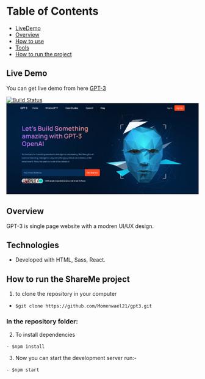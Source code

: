 # Table of Contents

- [LiveDemo](#live-demo)
- [Overview](#overview)
- [How to use](#how-to-use)
- [Tools](#tools)
- [How to run the project](#How-to-run-the-ShareMe-project)

## Live Demo

You can get live demo from here [GPT-3](https://gpt-3mw.netlify.app)

[![Build Status](https://travis-ci.org/joemccann/dillinger.svg?branch=master)](https://sharememw.netlify.app/)![an IMage](./src/assets/liveDemo.png)

## Overview

GPT-3 is single page website with a modren UI/UX design.

## Technologies

- Developed with HTML, Sass, React.

## How to run the ShareMe project

1. to clone the repository in your computer

- ```shell
  $git clone https://github.com/Momenwael21/gpt3.git
  ```

### In the repository folder:

2. To install dependencies

```shell
- $npm install
```

3. Now you can start the development server run:-

```shell
- $npm start
```
